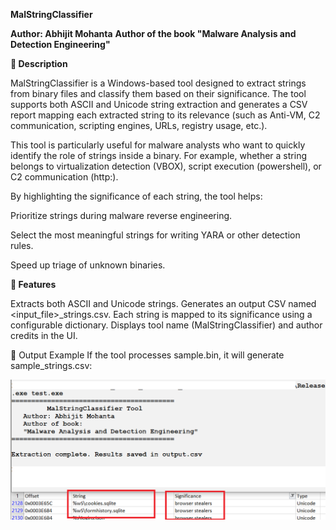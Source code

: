 **MalStringClassifier**

**Author: Abhijit Mohanta**
**Author of the book "Malware Analysis and Detection Engineering"**

**📖 Description**

MalStringClassifier is a Windows-based tool designed to extract strings from binary files and classify them based on their significance. The tool supports both ASCII and Unicode string extraction and generates a CSV report mapping each extracted string to its relevance (such as Anti-VM, C2 communication, scripting engines, URLs, registry usage, etc.).

This tool is particularly useful for malware analysts who want to quickly identify the role of strings inside a binary. For example, whether a string belongs to virtualization detection (VBOX), script execution (powershell), or C2 communication (http:).

By highlighting the significance of each string, the tool helps:

Prioritize strings during malware reverse engineering.

Select the most meaningful strings for writing YARA or other detection rules.

Speed up triage of unknown binaries.

**🚀 Features**

Extracts both ASCII and Unicode strings.
Generates an output CSV named <input_file>_strings.csv.
Each string is mapped to its significance using a configurable dictionary.
Displays tool name (MalStringClassifier) and author credits in the UI.

📂 Output Example
If the tool processes sample.bin, it will generate sample_strings.csv:

![MalStringClassifier UI](images/tool_ui.png)  
